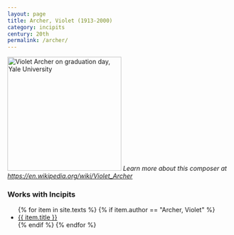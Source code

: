 ```yaml
---
layout: page
title: Archer, Violet (1913-2000)
category: incipits
century: 20th
permalink: /archer/
---
```


<a title="Archer, Violet (1913-2000), Public domain, via Wikimedia Commons" href="https://commons.wikimedia.org/wiki/File:Violet_Archer_on_graduation_day,_Yale_University.tif"><img width="256" alt="Violet Archer on graduation day, Yale University" src="https://upload.wikimedia.org/wikipedia/commons/thumb/e/e5/Violet_Archer_on_graduation_day%2C_Yale_University.tif/lossy-page1-430px-Violet_Archer_on_graduation_day%2C_Yale_University.tif.jpg"></a>
*Learn more about this composer at <a href="https://en.wikipedia.org/wiki/Violet_Archer" target="_blank">https://en.wikipedia.org/wiki/Violet_Archer</a>*
<br/>

### Works with Incipits
<ul class="texts">
    {% for item in site.texts %}
      {% if item.author == "Archer, Violet" %}
          <li class="text-title">
          <a href="{{ site.baseurl }}{{ item.url }}">
        {{ item.title }}
              </a>
    </li>
      {% endif %}
    {% endfor %}
</ul>
